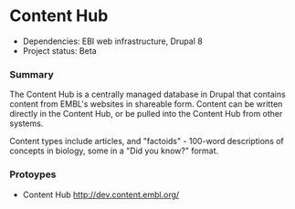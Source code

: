 # Content Hub

- Dependencies: EBI web infrastructure, Drupal 8
- Project status: Beta

### Summary

The Content Hub is a centrally managed database in Drupal that contains content from EMBL's websites in shareable form. Content can be written directly in the Content Hub, or be pulled into the Content Hub from other systems. 

Content types include articles, and "factoids" - 100-word descriptions of concepts in biology, some in a "Did you know?" format.


### Protoypes

- Content Hub http://dev.content.embl.org/ 
